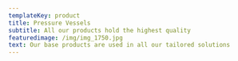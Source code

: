```yaml
---
templateKey: product
title: Pressure Vessels
subtitle: All our products hold the highest quality
featuredimage: /img/img_1750.jpg
text: Our base products are used in all our tailored solutions
---
```


